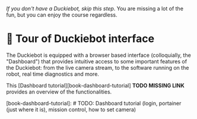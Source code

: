 _If you don't have a Duckiebot, skip this step_. You are missing a lot of the fun, but you can enjoy the course regardless.

# 🚙 Tour of Duckiebot interface

The Duckiebot is equipped with a browser based interface (colloquially, the "Dashboard") that provides intuitive access to some important features of the Duckiebot: from the live camera stream, to the software running on the robot, real time diagnostics and more.  

This [Dashboard tutorial][book-dashboard-tutorial] **TODO MISSING LINK** provides an overview of the functionalities.

[book-dashboard-tutorial]: # TODO: Dashboard tutorial (login, portainer (just where it is), mission control, how to set camera)

<!--
TODO: See comments - Take a selfie with the robot
-->
